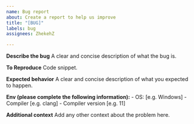 ```yaml
---
name: Bug report
about: Create a report to help us improve
title: "[BUG]"
labels: bug
assignees: ZhekehZ

---
```


**Describe the bug**
A clear and concise description of what the bug is.

**To Reproduce**
Code snippet.

**Expected behavior**
A clear and concise description of what you expected to happen.

**Env (please complete the following information):**
    - OS: [e.g. Windows]
    - Compiler [e.g. clang]
    - Compiler version [e.g. 11]

**Additional context**
Add any other context about the problem here.

